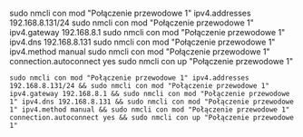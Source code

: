 sudo nmcli con mod "Połączenie przewodowe 1" ipv4.addresses 192.168.8.131/24 
sudo nmcli con mod "Połączenie przewodowe 1" ipv4.gateway 192.168.8.1 
sudo nmcli con mod "Połączenie przewodowe 1" ipv4.dns 192.168.8.131 
sudo nmcli con mod "Połączenie przewodowe 1" ipv4.method manual 
sudo nmcli con mod "Połączenie przewodowe 1" connection.autoconnect yes 
sudo nmcli con up "Połączenie przewodowe 1"


```
sudo nmcli con mod "Połączenie przewodowe 1" ipv4.addresses 192.168.8.131/24 && sudo nmcli con mod "Połączenie przewodowe 1" ipv4.gateway 192.168.8.1 && sudo nmcli con mod "Połączenie przewodowe 1" ipv4.dns 192.168.8.131 && sudo nmcli con mod "Połączenie przewodowe 1" ipv4.method manual && sudo nmcli con mod "Połączenie przewodowe 1" connection.autoconnect yes && sudo nmcli con up "Połączenie przewodowe 1"
```